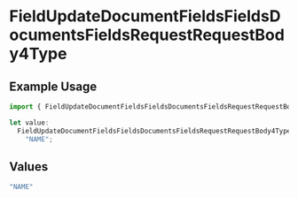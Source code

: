 # FieldUpdateDocumentFieldsFieldsDocumentsFieldsRequestRequestBody4Type

## Example Usage

```typescript
import { FieldUpdateDocumentFieldsFieldsDocumentsFieldsRequestRequestBody4Type } from "@documenso/sdk-typescript/models/operations";

let value:
  FieldUpdateDocumentFieldsFieldsDocumentsFieldsRequestRequestBody4Type =
    "NAME";
```

## Values

```typescript
"NAME"
```